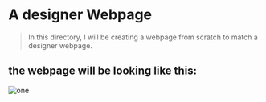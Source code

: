 #     A designer Webpage
> In this directory, I will be creating a webpage from scratch to match a designer webpage.

## the webpage will be looking like this:
![one](C:\Users\LENOVO\Pictures\Screenshots\one.png"webpage")

